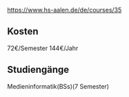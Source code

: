 https://www.hs-aalen.de/de/courses/35
## Kosten
72€/Semester
144€/Jahr
## Studiengänge
Medieninformatik(BSs)(7 Semester)